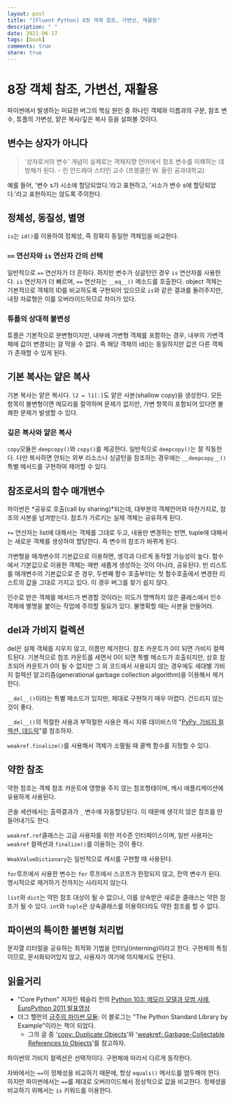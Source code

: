 ```yaml
---
layout: post
title: "[Fluent Python] 8장 객체 참조, 가변선, 재활용"
description: " "
date: 2021-06-17
tags: [book]
comments: true
share: true
---
```


# 8장 객체 참조, 가변선, 재활용

파이썬에서 발생하는 미묘한 버그의 핵심 원인 중 하나인 객체와 이름과의 구분, 참조 변수, 튜플의 가변성, 얕은 복사/깊은 복사 등을 살펴볼 것이다.

## 변수는 상자가 아니다

> '상자로서의 변수' 개념이 실제로는 객체지향 언어에서 참조 변수를 이해하는 데 방해가 된다. - 린 안드레아 스타인 교수 (프랭클린 W. 올린 공과대학교)

예를 들어, '변수 s가 시소에 할당되었다.'라고 표현하고, '시소가 변수 s에 할당되었다.'라고 표현하지는 않도록 주의한다.

## 정체성, 동질성, 별명

```is```는 ```id()```를 이용하여 정체성, 즉 정확히 동일한 객체임을 비교한다.

### ```==``` 연산자와 ```is``` 연산자 간의 선택

일반적으로 ```==``` 연산자가 더 흔하다. 하지만 변수가 싱글턴인 경우 ```is``` 연산자를 사용한다. ```is``` 연산자가 더 빠르며, ```==``` 연산자는 ```__eq__()``` 메소드를 호출한다. object 객체는 기본적으로 객체의 ID를 비교하도록 구현되어 있으므로 ```is```와 같은 결과를 돌려주지만, 내장 자료형은 이를 오버라이드하므로 차이가 있다.

### 튜플의 상대적 불변성

튜플은 기본적으로 분변형이지만, 내부에 가변형 객체를 포함하는 경우, 내부의 가변객체에 값이 변경되는 걸 막을 수 없다. 즉 해당 객체의 id()는 동일하지만 값은 다른 객체가 존재할 수 있게 된다.

## 기본 복사는 얕은 복사

기본 복사는 얕은 복사다. ```l2 = l1[:]```도 얕은 사본(shallow copy)을 생성한다. 모든 항목이 불변형이면 메모리를 절약하며 문제가 없지만, 가변 항목이 포함되어 있다면 불쾌한 문제가 발생할 수 있다.

### 깊은 복사와 얕은 복사

```copy```모듈은 ```deepcopy()```와 ```copy()```를 제공한다. 일반적으로 ```deepcopy()```는 잘 작동한다. 다만 복사하면 안되는 외부 리소스나 싱글턴을 참조하는 경우에는 ```__deepcopy__()``` 특별 메서드를 구현하여 제어할 수 있다.

## 참조로서의 함수 매개변수

파이썬은 *공유로 호출(call by sharing)*되는데, 대부분의 객체언어와 마찬가지로, 참조의 사본을 넘겨받는다. 참조가 가르키는 실제 객체는 공유하게 된다.

```+=``` 연산자는 list에 대해서는 객체를 그대로 두고, 내용만 변경하는 반면, tuple에 대해서는 새로운 객체를 생성하여 할당한다. 즉 변수의 참조가 바뀌게 된다.

가변형을 매개변수의 기본값으로 이용하면, 생각과 다르게 동작할 가능성이 높다. 함수에서 기본값으로 이용한 객체는 매번 새롭게 생성하는 것이 아니라, 공유된다. 빈 리스트를 매개변수의 기본값으로 준 경우, 두번째 함수 호출부터는 첫 함수호출에서 변경한 리스트의 값을 그대로 가지고 있다. 이 경우 버그를 찾기 쉽지 않다.

인수로 받은 객체를 메서드가 변경할 것이라는 의도가 명백하지 않은 클래스에서 인수 객체에 별명을 붙이는 작업에 주의할 필요가 있다. 불명확할 때는 사본을 만들어라.

## del과 가비지 컬렉션

del은 실제 객체를 지우지 않고, 이름만 제거한다. 참조 카운트가 0이 되면 가비지 컬렉트된다. 기본적으로 참조 카운트를 세면서 0이 되면 특별 메소드가 호출되지만, 상호 참조되어 카운트가 0이 될 수 없지만 그 외 코드에서 사용되지 않는 경우에도 세대별 가비지 컬렉션 알고리즘(generational garbage collection algorithm)을 이용해서 제거한다.

```__del__()```이라는 특별 메소드가 있지만, 제대로 구현하기 매우 어렵다. 건드리지 않는 것이 좋다.

```__del__()```의 적절한 사용과 부적절한 사용은 제시 지류 데이비스의 "[PyPy, 가비지 컬렉션, 데드락](http://bit.ly/1GsWTa7)"를 참조하자.

```weakref.finalize()```를 사용해서 객체가 소멸될 때 콜백 함수를 지정할 수 있다.

## 약한 참조

약한 참조는 객체 참조 카운트에 영향을 주지 않는 참조형태이며, 캐시 애플리케이션에 유용하게 사용된다.

콘솔 세션에서는 출력결과가 ```_``` 변수에 자동할당된다. 이 때문에 생각치 않은 참조를 만들어내기도 한다.

```weakref.ref```클래스는 고급 사용자를 위한 저수준 인터페이스이며, 일반 사용자는 ```weakref``` 컬렉션과 ```finalize()```를 이용하는 것이 좋다.

```WeakValueDictionary```는 일반적으로 캐시를 구현할 때 사용된다.

```for```루프에서 사용한 변수는 ```for``` 루프에서 스코프가 한정되지 않고, 전역 변수가 된다. 명시적으로 제거하기 전까지는 사라지지 않는다.

```list```와 ```dict```는 약한 참조 대상이 될 수 없으나, 이를 상속받은 새로운 클래스는 약한 참조가 될 수 있다. ```int```와 ```tuple```은 상속클래스를 이용하더라도 약한 참조를 할 수 없다.

## 파이썬의 특이한 불변형 처리법

문자열 리터럴을 공유하는 최적화 기법을 인터닝(interning)이라고 한다. 구현체의 특징이므로, 문서화되어있지 않고, 사용자가 여기에 의지해서도 안된다.

## 읽을거리

* "Core Python" 저자인 웨슬리 천의 [Python 103: 메모리 모델과 모범 사례](http://bit.ly/1GsZvEO), [EuroPython 2011 발표영상](http://bit.ly/1HGCayS)
* 더그 헬먼의 [금주의 파이썬 모듈](http://pymotw.com): 이 블로그는 "The Python Standard Library by Example"이라는 책이 되었다.
  * 그의 글 중 '[copy: Duplicate Objects](http://pymotw.com/2/copy)'와 '[weakref: Garbage-Collectable References to Objects](http://pymotw.com/2/weakref)'를 참고하자.

파이썬의 가비지 컬렉션은 선택적이다. 구현체에 따라서 다르게 동작한다.

자바에서는 ```==```이 정체성을 비교하기 때문에, 항상 ```equals()``` 메서드를 염두해야 한다. 하지만 파이썬에서는 ```==```를 제대로 오버라이드해서 정상적으로 값을 비교한다. 정체성을 비교하기 위해서는 ```is``` 키워드를 이용한다.
